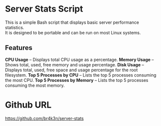 # Server Stats Script

This is a simple Bash script that displays basic server performance statistics.  
It is designed to be portable and can be run on most Linux systems.

## Features

 **CPU Usage** – Displays total CPU usage as a percentage.
 **Memory Usage** – Shows total, used, free memory and usage percentage.
 **Disk Usage** – Displays total, used, free space and usage percentage for the root filesystem.
 **Top 5 Processes by CPU** – Lists the top 5 processes consuming the most CPU.
 **Top 5 Processes by Memory** – Lists the top 5 processes consuming the most memory.


# Github URL
https://github.com/br4k3n/server-stats
